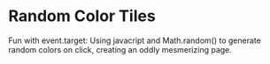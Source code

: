 <h1>Random Color Tiles</h1>
    Fun with event.target: Using javacript and Math.random() to generate random colors on click, creating an oddly mesmerizing page.